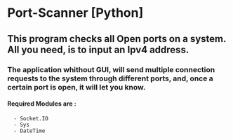 # Port-Scanner [Python]
## This program checks all Open ports on a system. All you need, is to input an Ipv4 address.
### The application whithout GUI, will send multiple connection requests to the system through different ports, and, once a certain port is open, it will let you know.

#### Required Modules are :
```
  - Socket.IO
  - Sys
  - DateTime
```

